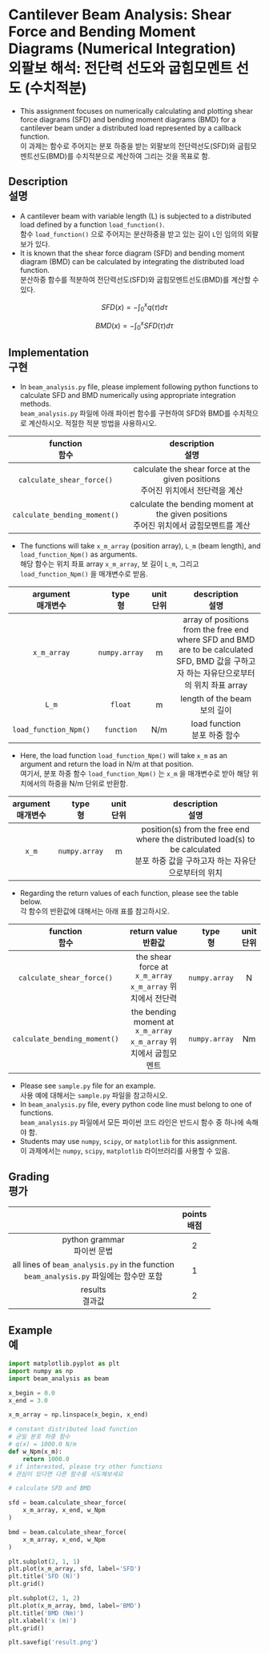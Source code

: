 
# Cantilever Beam Analysis: Shear Force and Bending Moment Diagrams (Numerical Integration)<br>외팔보 해석: 전단력 선도와 굽힘모멘트 선도 (수치적분)

* This assignment focuses on numerically calculating and plotting shear force diagrams (SFD) and bending moment diagrams (BMD) for a cantilever beam under a distributed load represented by a callback function.<br>이 과제는 함수로 주어지는 분포 하중을 받는 외팔보의 전단력선도(SFD)와 굽힘모멘트선도(BMD)를 수치적분으로 계산하여 그리는 것을 목표로 함.

## Description<br>설명

* A cantilever beam with variable length (L) is subjected to a distributed load defined by a function `load_function()`.<br> 함수 `load_function()` 으로 주어지는 분산하중을 받고 있는 길이 `L`인 임의의 외팔보가 있다.
* It is known that the shear force diagram (SFD) and bending moment diagram (BMD) can be calculated by integrating the distributed load function.<br>분산하중 함수를 적분하여 전단력선도(SFD)와 굽힘모멘트선도(BMD)를 계산할 수 있다.

$$
SFD(x) = -\int_{0}^{x} q(\tau) d\tau
$$

$$
BMD(x) = -\int_{0}^{x} SFD(\tau) d\tau
$$

## Implementation<br>구현

* In `beam_analysis.py` file, please implement following python functions to calculate SFD and BMD numerically using appropriate integration methods.<br>`beam_analysis.py` 파일에 아래 파이썬 함수를 구현하여 SFD와 BMD를 수치적으로 계산하시오. 적절한 적분 방법을 사용하시오.


| function<br>함수 | description<br>설명 |
|:----------------:|:------------------:|
| `calculate_shear_force()` | calculate the shear force at the given positions<br>주어진 위치에서 전단력을 계산 |
| `calculate_bending_moment()` | calculate the bending moment at the given positions<br>주어진 위치에서 굽힘모멘트를 계산 |

* The functions will take `x_m_array` (position array), `L_m` (beam length), and `load_function_Npm()` as arguments.<br>해당 함수는 위치 좌표 array `x_m_array`, 보 길이 `L_m`, 그리고 `load_function_Npm()` 을 매개변수로 받음.

| argument<br>매개변수 | type<br>형 | unit<br>단위 | description<br>설명 |
|:-----------------:|:----------:|:----------:|:------------------:|
| `x_m_array` | `numpy.array` | m | array of positions from the free end where SFD and BMD are to be calculated<br>SFD, BMD 값을 구하고자 하는 자유단으로부터의 위치 좌표 array |
| `L_m` | `float` | m | length of the beam<br>보의 길이 |
| `load_function_Npm()` | `function` | N/m | load function<br>분포 하중 함수 |

* Here, the load function `load_function_Npm()` will take `x_m` as an argument and return the load in N/m at that position.<br>여기서, 분포 하중 함수 `load_function_Npm()` 는 `x_m` 을 매개변수로 받아 해당 위치에서의 하중을 N/m 단위로 반환함.

| argument<br>매개변수 | type<br>형 | unit<br>단위 | description<br>설명 |
|:-----------------:|:----------:|:----------:|:------------------:|
| `x_m` | `numpy.array` | m | position(s) from the free end where the distributed load(s) to be calculated<br>분포 하중 값을 구하고자 하는 자유단으로부터의 위치 |

* Regarding the return values of each function, please see the table below.<br>각 함수의 반환값에 대해서는 아래 표를 참고하시오.

| function<br>함수 | return value<br>반환값 | type<br>형 | unit<br>단위 |
|:----------------:|:------------------:|:------------------:|:------------------:|
| `calculate_shear_force()` | the shear force at `x_m_array`<br>`x_m_array` 위치에서 전단력 | `numpy.array` | N |
| `calculate_bending_moment()` | the bending moment at `x_m_array`<br>`x_m_array` 위치에서 굽힘모멘트 | `numpy.array` | Nm |

* Please see `sample.py` file for an example.<br>사용 예에 대해서는 `sample.py` 파일을 참고하시오.
* In `beam_analysis.py` file, every python code line must belong to one of functions.<br>`beam_analysis.py` 파일에서 모든 파이썬 코드 라인은 반드시 함수 중 하나에 속해야 함.
* Students may use `numpy`, `scipy`, or `matplotlib` for this assignment.<br>이 과제에서는 `numpy`, `scipy`, `matplotlib` 라이브러리를 사용할 수 있음.


## Grading<br>평가

|       | points<br>배점 |
|:-----:|:-------------:|
| python grammar<br>파이썬 문법 | 2 |
| all lines of `beam_analysis.py` in the function<br>`beam_analysis.py` 파일에는 함수만 포함 | 1 |
| results<br>결과값 | 2 |

## Example<br>예

```python
import matplotlib.pyplot as plt
import numpy as np
import beam_analysis as beam

x_begin = 0.0
x_end = 3.0

x_m_array = np.linspace(x_begin, x_end)

# constant distributed load function
# 균일 분포 하중 함수
# q(x) = 1000.0 N/m
def w_Npm(x_m):
    return 1000.0
# if interested, please try other functions
# 관심이 있다면 다른 함수를 시도해보세요

# calculate SFD and BMD

sfd = beam.calculate_shear_force(
    x_m_array, x_end, w_Npm
)

bmd = beam.calculate_shear_force(
    x_m_array, x_end, w_Npm
)

plt.subplot(2, 1, 1)
plt.plot(x_m_array, sfd, label='SFD')
plt.title('SFD (N)')
plt.grid()

plt.subplot(2, 1, 2)
plt.plot(x_m_array, bmd, label='BMD')
plt.title('BMD (Nm)')
plt.xlabel('x (m)')
plt.grid()

plt.savefig('result.png')
```
